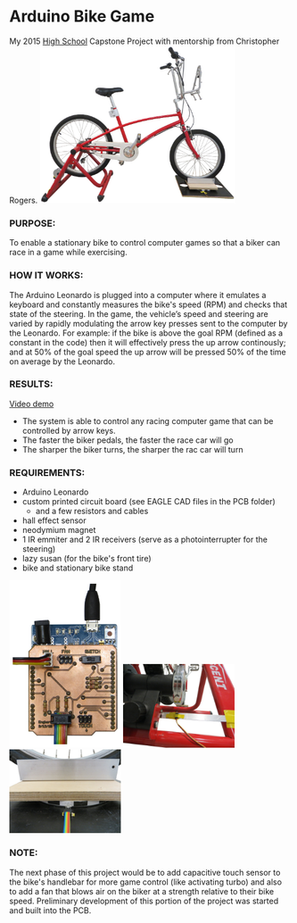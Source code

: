 # Arduino Bike Game
My 2015 [High School](http://www.scienceandmathacademy.com/) Capstone Project with mentorship from Christopher Rogers.
[<img src="/photos/main_view.jpg?raw=true" alt="main view" width="350">](https://youtu.be/r04d039daLk)

### PURPOSE:
To enable a stationary bike to control computer games so that a biker can race in a game while exercising.

### HOW IT WORKS:
The Arduino Leonardo is plugged into a computer where it emulates a keyboard and constantly measures the bike's speed (RPM) and checks that state of the steering.  In the game, the vehicle’s speed and steering are varied by rapidly modulating the arrow key presses sent to the computer by the Leonardo.
For example: if the bike is above the goal RPM (defined as a constant in the code) then it will effectively press the up arrow continously; and at 50% of the goal speed the up arrow will be pressed 50% of the time on average by the Leonardo.

### RESULTS:
[Video demo](https://youtu.be/r04d039daLk)
* The system is able to control any racing computer game that can be controlled by arrow keys.
* The faster the biker pedals, the faster the race car will go
* The sharper the biker turns, the sharper the rac car will turn

### REQUIREMENTS:
* Arduino Leonardo
* custom printed circuit board (see EAGLE CAD files in the PCB folder)
  * and a few resistors and cables
* hall effect sensor
* neodymium magnet
* 1 IR emmiter and 2 IR receivers (serve as a photointerrupter for the steering)
* lazy susan (for the bike's front tire)
* bike and stationary bike stand

<img src="/photos/pcb1.jpg?raw=true" alt="main view" width="200"> <img src="/photos/speed_sensor.jpg?raw=true" alt="speed sensor" width="200"> <img src="/photos/steering_sensor.jpg?raw=true" alt="steering sensor" width="200">

### NOTE:
The next phase of this project would be to add capacitive touch sensor to the bike's handlebar for more game control (like activating turbo) and also to add a fan that blows air on the biker at a strength relative to their bike speed.  Preliminary development of this portion of the project was started and built into the PCB.
